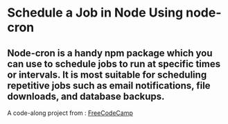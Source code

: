 # Schedule a Job in Node Using node-cron

## Node-cron is a handy npm package which you can use to schedule jobs to run at specific times or intervals. It is most suitable for scheduling repetitive jobs such as email notifications, file downloads, and database backups.

A code-along project from : [FreeCodeCamp](https://www.freecodecamp.org/news/schedule-a-job-in-node-with-nodecron/)
